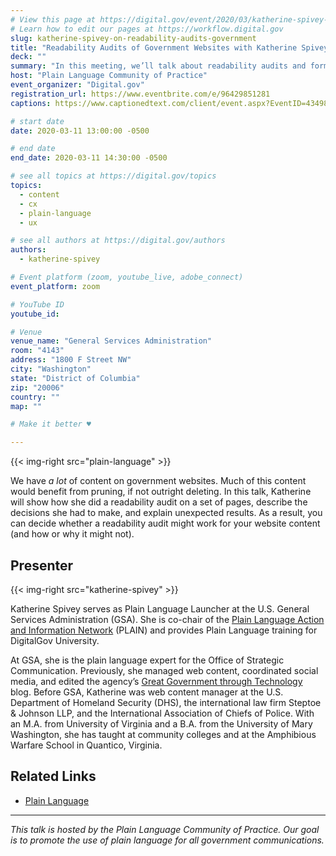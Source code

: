 ```yaml
---
# View this page at https://digital.gov/event/2020/03/katherine-spivey-on-readability-audits-government
# Learn how to edit our pages at https://workflow.digital.gov
slug: katherine-spivey-on-readability-audits-government
title: "Readability Audits of Government Websites with Katherine Spivey"
deck: ""
summary: "In this meeting, we’ll talk about readability audits and formulas and how they work—and don’t work—to improve web content and the users’ experience."
host: "Plain Language Community of Practice"
event_organizer: "Digital.gov"
registration_url: https://www.eventbrite.com/e/96429851281
captions: https://www.captionedtext.com/client/event.aspx?EventID=4349813&CustomerID=321

# start date
date: 2020-03-11 13:00:00 -0500

# end date
end_date: 2020-03-11 14:30:00 -0500

# see all topics at https://digital.gov/topics
topics: 
  - content
  - cx
  - plain-language
  - ux

# see all authors at https://digital.gov/authors
authors: 
  - katherine-spivey

# Event platform (zoom, youtube_live, adobe_connect)
event_platform: zoom

# YouTube ID
youtube_id: 

# Venue
venue_name: "General Services Administration"
room: "4143"
address: "1800 F Street NW"
city: "Washington"
state: "District of Columbia"
zip: "20006"
country: ""
map: ""

# Make it better ♥

---
```


{{< img-right src="plain-language" >}}

We have _a lot_ of content on government websites. Much of this content would benefit from pruning, if not outright deleting. In this talk, Katherine will show how she did a readability audit on a set of pages, describe the decisions she had to make, and explain unexpected results. As a result, you can decide whether a readability audit might work for your website content (and how or why it might not). 

## Presenter 

{{< img-right src="katherine-spivey" >}} 

Katherine Spivey serves as Plain Language Launcher at the U.S. General Services Administration (GSA). She is co-chair of the [Plain Language Action and Information Network](https://digital.gov/communities/plain-language/) (PLAIN) and provides Plain Language training for DigitalGov University.

At GSA, she is the plain language expert for the Office of Strategic Communication. Previously, she managed web content, coordinated social media, and edited the agency’s [Great Government through Technology](https://gsablogs.gsa.gov/technology/) blog. Before GSA, Katherine was web content manager at the U.S. Department of Homeland Security (DHS), the international law firm Steptoe & Johnson LLP, and the International Association of Chiefs of Police. With an M.A. from University of Virginia and a B.A. from the University of Mary Washington, she has taught at community colleges and at the Amphibious Warfare School in Quantico, Virginia. 

## Related Links

 - [Plain Language](https://www.plainlanguage.gov/)
 
 ---
 
 _This talk is hosted by the Plain Language Community of Practice. Our goal is to promote the use of plain language for all government communications._ 
